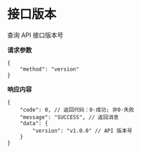 # 接口版本

查询 API 接口版本号

**请求参数**

    {
        "method": "version"
    }

**响应内容**

    {
        "code": 0, // 返回代码：0-成功; 非0-失败
        "message": "SUCCESS", // 返回消息
        "data": {
            "version": "v1.0.0" // API 版本号
        }
    }
